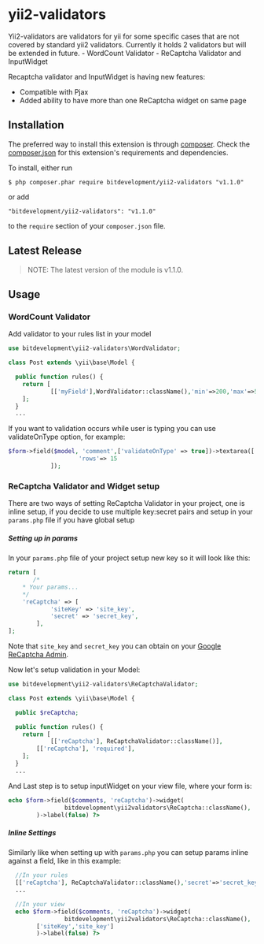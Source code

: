 yii2-validators
===================

Yii2-validators are validators for yii for some specific cases that are not covered by standard yii2 validators. 
Currently it holds 2 validators but will be extended in future.
	- WordCount Validator
	- ReCaptcha Validator and InputWidget

Recaptcha validator and InputWidget is having new features: 
  - Compatible with Pjax
  - Added ability to have more than one ReCaptcha widget on same page

## Installation

The preferred way to install this extension is through [composer](http://getcomposer.org/download/). Check the [composer.json](https://github.com/bitdevelopment/yii2-validators/blob/master/composer.json) for this extension's requirements and dependencies.

To install, either run

```
$ php composer.phar require bitdevelopment/yii2-validators "v1.1.0"
```

or add

```
"bitdevelopment/yii2-validators": "v1.1.0"
```

to the ```require``` section of your `composer.json` file.

## Latest Release

> NOTE: The latest version of the module is v1.1.0.

## Usage

### WordCount Validator

Add validator to your rules list in your model

```php
use bitdevelopment\yii2-validators\WordValidator;

class Post extends \yii\base\Model {

  public function rules() {
    return [
            [['myField'],WordValidator::className(),'min'=>200,'max'=>500]
    ];
  }
  ...
```

If you want to validation occurs while user is typing you can use validateOnType option, for example:

```php
$form->field($model, 'comment',['validateOnType' => true])->textarea([
                    'rows'=> 15
            ]);
```

### ReCaptcha Validator and Widget setup

There are two ways of setting ReCaptcha Validator in your project, one is inline setup, if you decide to use multiple key:secret pairs and setup in your `params.php` file if you have global setup 

##### Setting up in params

In your `params.php` file of your project setup new key so it will look like this: 
```php
return [
       /*
	* Your params...
	*/
 	'reCaptcha' => [
        	'siteKey' => 'site_key',
        	'secret' => 'secret_key',
    	],
];
```

Note that `site_key` and `secret_key` you can obtain on your [Google ReCaptcha Admin](https://www.google.com/recaptcha/admin).

Now let's setup validation in your Model:

```php 
use bitdevelopment\yii2-validators\ReCaptchaValidator;

class Post extends \yii\base\Model {

  public $reCaptcha;

  public function rules() {
    return [
            [['reCaptcha'], ReCaptchaValidator::className()],
	    [['reCaptcha'], 'required'],
    ];
  }
  ...
```

And Last step is to setup inputWidget on your view file, where your form is:
```php 
echo $form->field($comments, 'reCaptcha')->widget(
            	bitdevelopment\yii2validators\ReCaptcha::className(),
        )->label(false) ?>
```


##### Inline Settings

Similarly like when setting up with `params.php` you can setup params inline against a field, like in this example:

```php
  //In your rules
  [['reCaptcha'], ReCaptchaValidator::className(),'secret'=>'secret_key'],
  ...
```

```php
  //In your view
  echo $form->field($comments, 'reCaptcha')->widget(
            	bitdevelopment\yii2validators\ReCaptcha::className(),
		['siteKey','site_key']
        )->label(false) ?>
```
